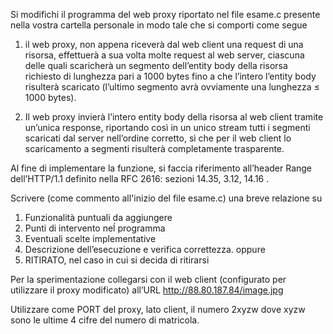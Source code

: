 Si modifichi il programma del web proxy riportato nel file esame.c presente
nella vostra cartella personale in modo tale che si comporti come segue

1)	il web proxy, non appena riceverà dal web client una request di una risorsa,
		effettuerà a sua volta molte request al web server, ciascuna delle quali
		scaricherà un segmento dell’entity body della risorsa richiesto di
		lunghezza pari a 1000 bytes fino a che l’intero l’entity body risulterà
		scaricato (l’ultimo segmento avrà ovviamente una lunghezza ≤ 1000 bytes).

2)	Il web proxy invierà l’intero entity body della risorsa al web client
		tramite un’unica response, riportando così in un unico stream tutti i
		segmenti scaricati dal server nell’ordine corretto, sì che per il web
		client lo scaricamento a segmenti risulterà completamente trasparente.

Al fine di implementare la funzione, si faccia riferimento all’header Range
dell’HTTP/1.1 definito nella RFC 2616: sezioni 14.35, 3.12, 14.16 .

Scrivere (come commento  all'inizio del file esame.c) una breve relazione su
1.	Funzionalità puntuali da aggiungere
2.	Punti di intervento neĺ programma
3.	Eventuali scelte implementative
4.	Descrizione dell’esecuzione e verifica correttezza.
oppure
1.	RITIRATO, nel caso in cui si decida di ritirarsi


Per la sperimentazione collegarsi con il web client (configurato per utilizzare
il proxy modificato) all’URL  http://88.80.187.84/image.jpg

Utilizzare come PORT del proxy, lato client, il numero 2xyzw dove xyzw sono
le ultime 4 cifre del numero di matricola.

